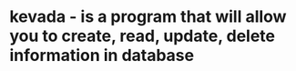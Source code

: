 kevada - is a program that will allow you to create, read, update, delete information in database
========
